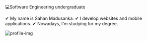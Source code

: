 💻Software Engineering undergraduate

✔ My name is Sahan Madusanka. 
✔ I develop websites and mobile applications. 
✔ Nowadays, I'm studying for my degree. 

![profile-img](https://user-images.githubusercontent.com/44167777/87913984-9ce9f800-ca8d-11ea-9d21-0af42ddbc504.png)
